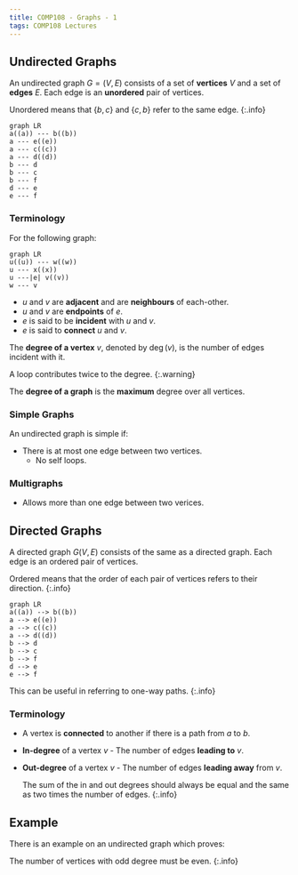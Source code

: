 ```yaml
---
title: COMP108 - Graphs - 1
tags: COMP108 Lectures
---
```

## Undirected Graphs
An undirected graph $G=(V,E)$ consists of a set of **vertices** $V$ and a set of **edges** $E$. Each edge is an **unordered** pair of vertices.

Unordered means that $\{b,c\}$ and $\{c,b\}$ refer to the same edge.
{:.info}

```mermaid
graph LR
a((a)) --- b((b))
a --- e((e))
a --- c((c))
a --- d((d))
b --- d
b --- c
b --- f
d --- e
e --- f
```

### Terminology
For the following graph:

```mermaid
graph LR
u((u)) --- w((w))
u --- x((x))
u ---|e| v((v))
w --- v
```

* $u$ and $v$ are **adjacent** and are **neighbours** of each-other.
* $u$ and $v$ are **endpoints** of $e$.
* $e$ is said to be **incident** with $u$ and $v$.
* $e$ is said to **connect** $u$ and $v$.

The **degree of a vertex** $v$, denoted by $\deg(v)$, is the number of edges incident with it. 

A loop contributes twice to the degree.
{:.warning}

The **degree of a graph** is the **maximum** degree over all vertices.

### Simple Graphs
An undirected graph is simple if:

* There is at most one edge between two vertices.
	* No self loops.

### Multigraphs

* Allows more than one edge between two verices.

## Directed Graphs
A directed graph $G(V,E)$ consists of the same as a directed graph. Each edge is an ordered pair of vertices.

Ordered means that the order of each pair of vertices refers to their direction.
{:.info}

```mermaid
graph LR
a((a)) --> b((b))
a --> e((e))
a --> c((c))
a --> d((d))
b --> d
b --> c
b --> f
d --> e
e --> f
```

This can be useful in referring to one-way paths.
{:.info}

### Terminology

* A vertex is **connected** to another if there is a path from $a$ to $b$.
* **In-degree** of a vertex $v$ - The number of edges **leading to** $v$.
* **Out-degree** of a vertex $v$ - The number of edges **leading away** from $v$.

	The sum of the in and out degrees should always be equal and the same as two times the number of edges.
	{:.info}
	
## Example
There is an example on an undirected graph which proves:

The number of vertices with odd degree must be even.
{:.info}